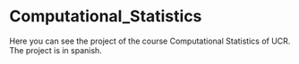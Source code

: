 # Computational_Statistics
Here you can see the project of the course Computational Statistics of UCR. 
The project is in spanish.
